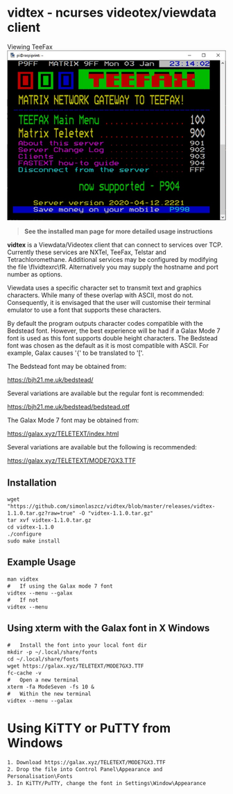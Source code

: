 # vidtex - ncurses videotex/viewdata client

Viewing TeeFax 
![screen shot](screenshot.jpg?raw=true)

> **See the installed man page for more detailed usage instructions**

**vidtex** is a Viewdata/Videotex client that can connect to services over TCP. Currently these services are NXTel, TeeFax, Telstar and Tetrachloromethane. Additional services may be configured by modifying the file \fIvidtexrc\fR. Alternatively you may supply the hostname and port number as options.


Viewdata uses a specific character set to transmit text and graphics characters. While many of these overlap with ASCII, most do not. Consequently, it is envisaged that the user will customise their terminal emulator to use a font that supports these characters.


By default the program outputs character codes compatible with the Bedstead font. However, the best experience will be had if a Galax Mode 7 font is used as this font supports double height characters. The Bedstead font was chosen as the default as it is most compatible with ASCII. For example, Galax causes '{' to be translated to '['.


The Bedstead font may be obtained from:


<https://bjh21.me.uk/bedstead/>


Several variations are available but the regular font is recommended:


<https://bjh21.me.uk/bedstead/bedstead.otf>


The Galax Mode 7 font may be obtained from:


<https://galax.xyz/TELETEXT/index.html>


Several variations are available but the following is recommended:


<https://galax.xyz/TELETEXT/MODE7GX3.TTF>

## Installation
    wget "https://github.com/simonlaszcz/vidtex/blob/master/releases/vidtex-1.1.0.tar.gz?raw=true" -O "vidtex-1.1.0.tar.gz"
    tar xvf vidtex-1.1.0.tar.gz
    cd vidtex-1.1.0
    ./configure
    sudo make install

## Example Usage
    man vidtex
    #   If using the Galax mode 7 font
    vidtex --menu --galax
    #   If not
    vidtex --menu

##  Using xterm with the Galax font in X Windows
    #   Install the font into your local font dir
    mkdir -p ~/.local/share/fonts
    cd ~/.local/share/fonts
    wget https://galax.xyz/TELETEXT/MODE7GX3.TTF
    fc-cache -v
    #   Open a new terminal
    xterm -fa ModeSeven -fs 10 &
    #   Within the new terminal
    vidtex --menu --galax

#   Using KiTTY or PuTTY from Windows
    1. Download https://galax.xyz/TELETEXT/MODE7GX3.TTF
    2. Drop the file into Control Panel\Appearance and Personalisation\Fonts
    3. In KiTTY/PuTTY, change the font in Settings\Window\Appearance
